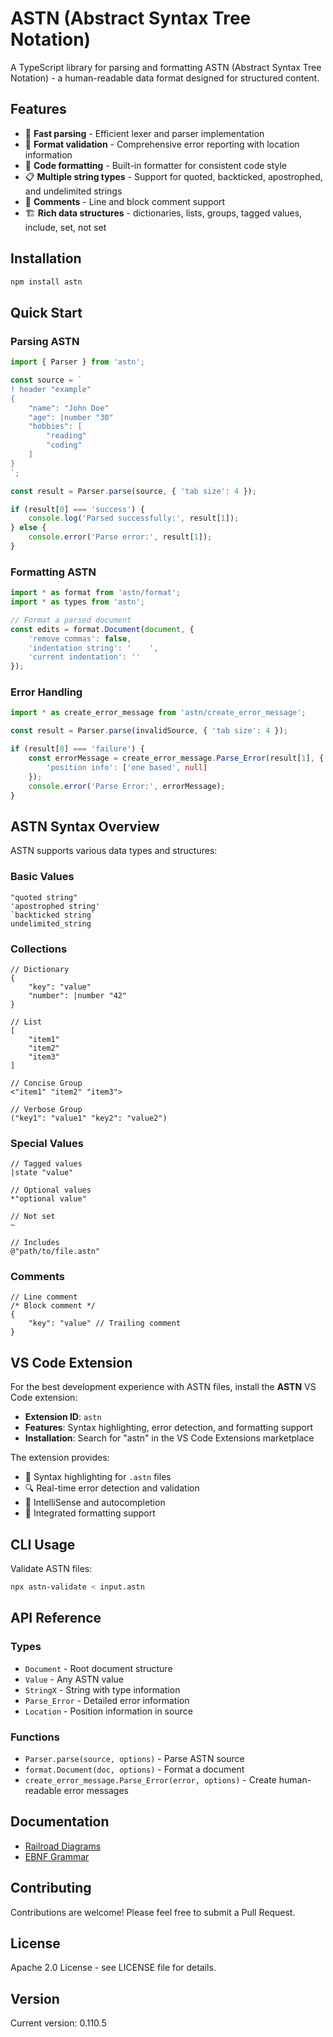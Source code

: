 # ASTN (Abstract Syntax Tree Notation)

A TypeScript library for parsing and formatting ASTN (Abstract Syntax Tree Notation) - a human-readable data format designed for structured content.

## Features

- 🚀 **Fast parsing** - Efficient lexer and parser implementation
- 📝 **Format validation** - Comprehensive error reporting with location information
- 🎨 **Code formatting** - Built-in formatter for consistent code style
- 📋 **Multiple string types** - Support for quoted, backticked, apostrophed, and undelimited strings
- 💬 **Comments** - Line and block comment support
- 🏗️ **Rich data structures** - dictionaries, lists, groups, tagged values, include, set, not set

## Installation

```bash
npm install astn
```

## Quick Start

### Parsing ASTN

```typescript
import { Parser } from 'astn';

const source = `
! header "example"
{
    "name": "John Doe"
    "age": |number "30"
    "hobbies": [
        "reading"
        "coding"
    ]
}
`;

const result = Parser.parse(source, { 'tab size': 4 });

if (result[0] === 'success') {
    console.log('Parsed successfully:', result[1]);
} else {
    console.error('Parse error:', result[1]);
}
```

### Formatting ASTN

```typescript
import * as format from 'astn/format';
import * as types from 'astn';

// Format a parsed document
const edits = format.Document(document, {
    'remove commas': false,
    'indentation string': '    ',
    'current indentation': ''
});
```

### Error Handling

```typescript
import * as create_error_message from 'astn/create_error_message';

const result = Parser.parse(invalidSource, { 'tab size': 4 });

if (result[0] === 'failure') {
    const errorMessage = create_error_message.Parse_Error(result[1], {
        'position info': ['one based', null]
    });
    console.error('Parse Error:', errorMessage);
}
```

## ASTN Syntax Overview

ASTN supports various data types and structures:

### Basic Values
```astn
"quoted string"
'apostrophed string'
`backticked string`
undelimited_string
```

### Collections
```astn
// Dictionary
{
    "key": "value"
    "number": |number "42"
}

// List
[
    "item1"
    "item2"
    "item3"
]

// Concise Group
<"item1" "item2" "item3">

// Verbose Group
("key1": "value1" "key2": "value2")
```

### Special Values
```astn
// Tagged values
|state "value"

// Optional values
*"optional value"

// Not set
~

// Includes
@"path/to/file.astn"
```

### Comments
```astn
// Line comment
/* Block comment */
{
    "key": "value" // Trailing comment
}
```

## VS Code Extension

For the best development experience with ASTN files, install the **ASTN** VS Code extension:

- **Extension ID**: `astn`
- **Features**: Syntax highlighting, error detection, and formatting support
- **Installation**: Search for "astn" in the VS Code Extensions marketplace

The extension provides:
- 🎨 Syntax highlighting for `.astn` files
- 🔍 Real-time error detection and validation
- 📝 IntelliSense and autocompletion
- 🔧 Integrated formatting support

## CLI Usage

Validate ASTN files:

```bash
npx astn-validate < input.astn
```

## API Reference

### Types

- `Document` - Root document structure
- `Value` - Any ASTN value
- `StringX` - String with type information
- `Parse_Error` - Detailed error information
- `Location` - Position information in source

### Functions

- `Parser.parse(source, options)` - Parse ASTN source
- `format.Document(doc, options)` - Format a document
- `create_error_message.Parse_Error(error, options)` - Create human-readable error messages

## Documentation

- [Railroad Diagrams](./documentation/railroad_diagram/index.md)
- [EBNF Grammar](./extra/astn.ebnf)

## Contributing

Contributions are welcome! Please feel free to submit a Pull Request.

## License

Apache 2.0 License - see LICENSE file for details.

## Version

Current version: 0.110.5